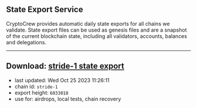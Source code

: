 ## State Export Service
CryptoCrew provides automatic daily state exports for all chains we validate. State export files can be used as genesis files and are a snapshot of the current blockchain state, including all validators, accounts, balances and delegations.

---
**Download: [stride-1 state export](https://dl.ccvalidators.com/SERVICE/stride/stride-1_export_6033018.json)**
---

- last updated: Wed Oct 25 2023 11:26:11
- chain id: `stride-1`
- export height: `6033018`
- use for: airdrops, local tests, chain recovery
